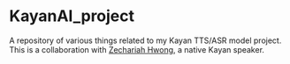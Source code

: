 # KayanAI_project
A repository of various things related to my Kayan TTS/ASR model project. This is a collaboration with [Zechariah Hwong](https://www.github.com/catridgeevantrav), a native Kayan speaker.
